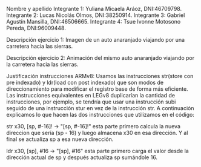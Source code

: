 Nombre y apellido 
Integrante 1: Yuliana Micaela Aráoz, DNI:46709798.
Integrante 2: Lucas Nicolás Olmos, DNI:38250914.
Integrante 3: Gabriel Agustín Mansilla, DNI:46506665.
Integrante 4: Tsue Ivonne Motosono Pereda, DNI:96009448.


Descripción ejercicio 1: Imagen de un auto anaranjado viajando por una carretera hacia las sierras.


Descripción ejercicio 2: Animación del mismo auto anaranjado viajando por la carretera hacia las sierras.


Justificación instrucciones ARMv8: 
Usamos las instrucciones str(store con pre indexado) y ldr(load con post indexado) que son modos de direccionamiento para modificar el registro base de forma más eficiente. Las instrucciones equivalentes en LEGv8 duplicarían la cantidad de instrucciones, por ejemplo, se tendría que usar una instrucción subi seguido de una instrucción stur en vez de la instrucción str. A continuación explicamos lo que hacen las dos instrucciones que utilizamos en el código:

str x30, [sp, #-16]!
     ->  "[sp, #-16]!" esta parte primero calcula la nueva direccion que sería (sp - 16) y luego almacena x30 en esa dirección. Y al final se actualiza sp a esa nueva dirección.

ldr x30, [sp], #16
     ->  "[sp], #16" esta parte primero carga el valor desde la dirección actual de sp y después actualiza sp sumándole 16.

